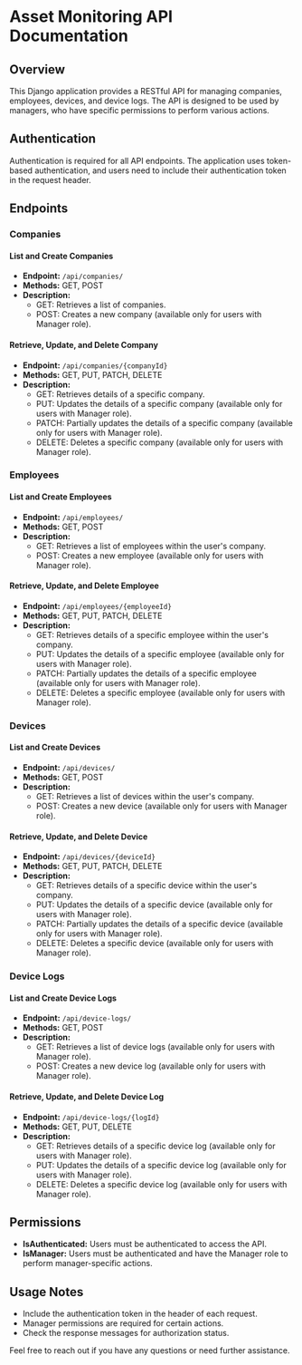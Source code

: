 # Asset Monitoring API Documentation

## Overview

This Django application provides a RESTful API for managing companies, employees, devices, and device logs. The API is designed to be used by managers, who have specific permissions to perform various actions.

## Authentication

Authentication is required for all API endpoints. The application uses token-based authentication, and users need to include their authentication token in the request header.

## Endpoints

### Companies

#### List and Create Companies

- **Endpoint:** `/api/companies/`
- **Methods:** GET, POST
- **Description:**
  - GET: Retrieves a list of companies.
  - POST: Creates a new company (available only for users with Manager role).

#### Retrieve, Update, and Delete Company

- **Endpoint:** `/api/companies/{companyId}`
- **Methods:** GET, PUT, PATCH, DELETE
- **Description:**
  - GET: Retrieves details of a specific company.
  - PUT: Updates the details of a specific company (available only for users with Manager role).
  - PATCH: Partially updates the details of a specific company (available only for users with Manager role).
  - DELETE: Deletes a specific company (available only for users with Manager role).

### Employees

#### List and Create Employees

- **Endpoint:** `/api/employees/`
- **Methods:** GET, POST
- **Description:**
  - GET: Retrieves a list of employees within the user's company.
  - POST: Creates a new employee (available only for users with Manager role).

#### Retrieve, Update, and Delete Employee

- **Endpoint:** `/api/employees/{employeeId}`
- **Methods:** GET, PUT, PATCH, DELETE
- **Description:**
  - GET: Retrieves details of a specific employee within the user's company.
  - PUT: Updates the details of a specific employee (available only for users with Manager role).
  - PATCH: Partially updates the details of a specific employee (available only for users with Manager role).
  - DELETE: Deletes a specific employee (available only for users with Manager role).

### Devices

#### List and Create Devices

- **Endpoint:** `/api/devices/`
- **Methods:** GET, POST
- **Description:**
  - GET: Retrieves a list of devices within the user's company.
  - POST: Creates a new device (available only for users with Manager role).

#### Retrieve, Update, and Delete Device

- **Endpoint:** `/api/devices/{deviceId}`
- **Methods:** GET, PUT, PATCH, DELETE
- **Description:**
  - GET: Retrieves details of a specific device within the user's company.
  - PUT: Updates the details of a specific device (available only for users with Manager role).
  - PATCH: Partially updates the details of a specific device (available only for users with Manager role).
  - DELETE: Deletes a specific device (available only for users with Manager role).

### Device Logs

#### List and Create Device Logs

- **Endpoint:** `/api/device-logs/`
- **Methods:** GET, POST
- **Description:**
  - GET: Retrieves a list of device logs (available only for users with Manager role).
  - POST: Creates a new device log (available only for users with Manager role).

#### Retrieve, Update, and Delete Device Log

- **Endpoint:** `/api/device-logs/{logId}`
- **Methods:** GET, PUT, DELETE
- **Description:**
  - GET: Retrieves details of a specific device log (available only for users with Manager role).
  - PUT: Updates the details of a specific device log (available only for users with Manager role).
  - DELETE: Deletes a specific device log (available only for users with Manager role).

## Permissions

- **IsAuthenticated:** Users must be authenticated to access the API.
- **IsManager:** Users must be authenticated and have the Manager role to perform manager-specific actions.

## Usage Notes

- Include the authentication token in the header of each request.
- Manager permissions are required for certain actions.
- Check the response messages for authorization status.

Feel free to reach out if you have any questions or need further assistance.
